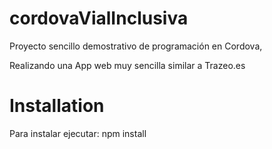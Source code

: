 # cordovaVialInclusiva

Proyecto sencillo demostrativo de programación en Cordova,

Realizando una App web muy sencilla similar a Trazeo.es

# Installation

Para instalar ejecutar:
npm install
